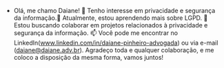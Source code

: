 - Olá, me chamo Daiane!
👀 Tenho interesse em privacidade e segurança da informação.🌱 Atualmente, estou aprendendo mais sobre LGPD.
💞️ Estou buscando colaborar em projetos relacionados à privacidade e segurança da informação.
📫 Você pode me encontrar no LinkedIn(www.linkedin.com/in/daiane-pinheiro-advogada) ou via e-mail (daiane@daiane.adv.br).
Agradeço toda e qualquer colaboração, e me coloco a disposição da mesma forma, vamos juntos!
